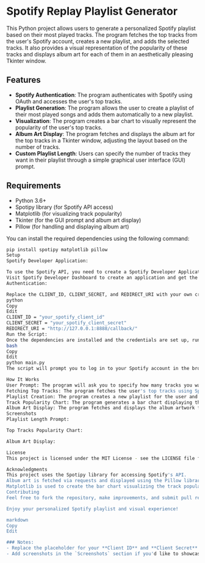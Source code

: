 # Spotify Replay Playlist Generator

This Python project allows users to generate a personalized Spotify playlist based on their most played tracks. The program fetches the top tracks from the user's Spotify account, creates a new playlist, and adds the selected tracks. It also provides a visual representation of the popularity of these tracks and displays album art for each of them in an aesthetically pleasing Tkinter window.

## Features
- **Spotify Authentication**: The program authenticates with Spotify using OAuth and accesses the user's top tracks.
- **Playlist Generation**: The program allows the user to create a playlist of their most played songs and adds them automatically to a new playlist.
- **Visualization**: The program creates a bar chart to visually represent the popularity of the user's top tracks.
- **Album Art Display**: The program fetches and displays the album art for the top tracks in a Tkinter window, adjusting the layout based on the number of tracks.
- **Custom Playlist Length**: Users can specify the number of tracks they want in their playlist through a simple graphical user interface (GUI) prompt.

## Requirements

- Python 3.6+
- Spotipy library (for Spotify API access)
- Matplotlib (for visualizing track popularity)
- Tkinter (for the GUI prompt and album art display)
- Pillow (for handling and displaying album art)

You can install the required dependencies using the following command:

```bash
pip install spotipy matplotlib pillow
Setup
Spotify Developer Application:

To use the Spotify API, you need to create a Spotify Developer Application and get your Client ID and Client Secret.
Visit Spotify Developer Dashboard to create an application and get the necessary credentials.
Authentication:

Replace the CLIENT_ID, CLIENT_SECRET, and REDIRECT_URI with your own credentials in the script.
python
Copy
Edit
CLIENT_ID = "your_spotify_client_id"
CLIENT_SECRET = "your_spotify_client_secret"
REDIRECT_URI = "http://127.0.0.1:8888/callback/"
Run the Script:
Once the dependencies are installed and the credentials are set up, run the script:
bash
Copy
Edit
python main.py
The script will prompt you to log in to your Spotify account in the browser, and it will use the redirected token to fetch your top tracks.

How It Works
User Prompt: The program will ask you to specify how many tracks you want in your playlist through a Tkinter-based GUI.
Fetching Top Tracks: The program fetches the user's top tracks using Spotify's Web API, limited to the specified number of tracks.
Playlist Creation: The program creates a new playlist for the user and adds the selected tracks to it.
Track Popularity Chart: The program generates a bar chart displaying the popularity of each track.
Album Art Display: The program fetches and displays the album artwork for each track in a Tkinter window, arranging them in a grid layout based on the number of tracks.
Screenshots
Playlist Length Prompt:

Top Tracks Popularity Chart:

Album Art Display:

License
This project is licensed under the MIT License - see the LICENSE file for details.

Acknowledgments
This project uses the Spotipy library for accessing Spotify's API.
Album art is fetched via requests and displayed using the Pillow library.
Matplotlib is used to create the bar chart visualizing the track popularity.
Contributing
Feel free to fork the repository, make improvements, and submit pull requests. If you encounter any issues or have suggestions for new features, please create an issue on GitHub.

Enjoy your personalized Spotify playlist and visual experience!

markdown
Copy
Edit

### Notes:
- Replace the placeholder for your **Client ID** and **Client Secret** with your actual credentials.
- Add screenshots in the `Screenshots` section if you'd like to showcase the application visually.